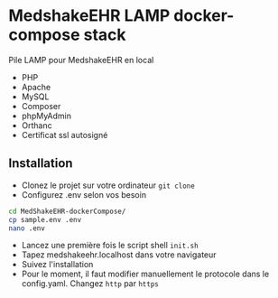 #  MedshakeEHR LAMP docker-compose stack

Pile LAMP pour MedshakeEHR en local
* PHP
* Apache
* MySQL
* Composer
* phpMyAdmin
* Orthanc
* Certificat ssl autosigné

##  Installation
 
* Clonez le projet sur votre ordinateur ```git clone ```
* Configurez .env selon vos besoin 

```bash
cd MedShakeEHR-dockerCompose/
cp sample.env .env
nano .env
```
* Lancez une première fois le script shell ``` init.sh ```
* Tapez medshakeehr.localhost dans votre navigateur
* Suivez l'installation
* Pour le moment, il faut modifier manuellement le protocole dans le config.yaml. Changez `http` par `https`
